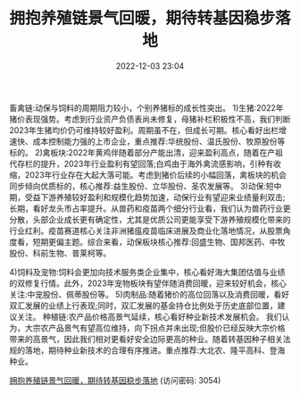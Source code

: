 ﻿---
title: 拥抱养殖链景气回暖，期待转基因稳步落地
date: 2022-12-03 23:04
tags:
- 农林牧渔
updated: 1970-01-01 08:00:00
---

畜禽链:动保与饲料的周期阻力较小，个别养猪标的成长性突出。
1)生猪:2022年猪价表现强势。考虑到行业资产负债表尚未修复，母猪补栏积极性不高，我们判断2023年生猪均价仍可维持较好盈利。周期虽不在，但成长可期。核心看好出栏增速快、成本控制能力强的上市企业，重点推荐:华统股份、温氏股份、牧原股份等标的。
2)禽板块:2022年黄鸡伴随着部分产能出清，迎来盈利高点，随着在产祖代存栏的提升，2023年行业盈利有望回落;白鸡由于海外禽流感影响，引种有收缩，2023年行业存在大起大落可能。考虑到猪价后续的小幅回落，禽板块的机会同步倾向优质标的，核心推荐:益生股份、立华股份、圣农发展等。
3)动保:短中期，受益下游养殖较好盈利和规模化趋势加速，动保行业有望迎来业绩量利双击;长期，看好龙头市占率提升。从兽药和疫苗两个细分行业看，我们认为兽药行业更分散，头部企业成长更有确定性，尤其是优质公司更能享受下游养殖规模化带来的行业红利。疫苗赛道核心关注非洲猪瘟疫苗临床进展及商业化落地情况，从股票角度看，短期更偏主题。综合来看，动保板块核心推荐:回盛生物、国邦医药、中牧股份、科前生物、普莱柯等。
<!-- more -->
4)饲料及宠物:饲料会更加向技术服务类企业集中，核心看好海大集团估值与业绩的双修复行情。此外，2023年宠物板块有望伴随消费回暖，迎来较好机会，核心关注:中宠股份、佩蒂股份等。
5)肉制品:随着猪价的高位回落以及消费回暖，看好双汇发展的业绩上行表现;同时，双汇发展的基金持仓比例处于历史底部位置，建议关注。
种植链:农产品价格高景气延续，核心看好种业新技术发展机会。
我们认为，大宗农产品景气有望高位维持，向下拐点并未出现;但股价已经反映大宗价格带来的高景气，因此我们相对更看好安全边际更高的种业。随着转基因种子相关法规的落地，期待种业新技术的合理有序推进。重点推荐:大北农、隆平高科、登海种业。

[拥抱养殖链景气回暖，期待转基因稳步落地](https://url12.ctfile.com/f/3948612-739738252-23395d?p=3054)
(访问密码: 3054)

